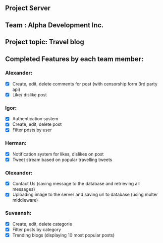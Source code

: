 ## Project Server
## Team : Alpha Development Inc.

## Project topic: Travel blog
## Completed Features by each team member:

### Alexander:
- [x] Create, edit, delete comments for post (with censorship form 3rd party api)
- [x] Like/ dislike post

### Igor:
- [x] Authentication system
- [x] Create, edit, delete post
- [x] Filter posts by user

### Herman:
- [x] Notification system for likes, dislikes on post
- [x] Tweet stream based on popular travelling tweets

### Olexander:
- [x] Contact Us (saving message to the database and retrieving all messages)
- [x] Uploading image to the server and saving url to database (using multer middleware)

### Suvaansh:
- [x] Create, edit, delete categorie
- [x] Filter posts by category
- [x] Trending blogs (displaying 10 most popular posts)
